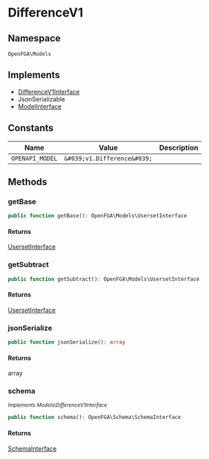 # DifferenceV1


## Namespace
`OpenFGA\Models`

## Implements
* [DifferenceV1Interface](Models/DifferenceV1Interface.md)
* JsonSerializable
* [ModelInterface](Models/ModelInterface.md)

## Constants
| Name | Value | Description |
|------|-------|-------------|
| `OPENAPI_MODEL` | `&#039;v1.Difference&#039;` |  |


## Methods
### getBase


```php
public function getBase(): OpenFGA\Models\UsersetInterface
```



#### Returns
[UsersetInterface](Models/UsersetInterface.md)

### getSubtract


```php
public function getSubtract(): OpenFGA\Models\UsersetInterface
```



#### Returns
[UsersetInterface](Models/UsersetInterface.md)

### jsonSerialize


```php
public function jsonSerialize(): array
```



#### Returns
array

### schema

*<small>Implements Models\DifferenceV1Interface</small>*  

```php
public function schema(): OpenFGA\Schema\SchemaInterface
```



#### Returns
[SchemaInterface](Schema/SchemaInterface.md)

